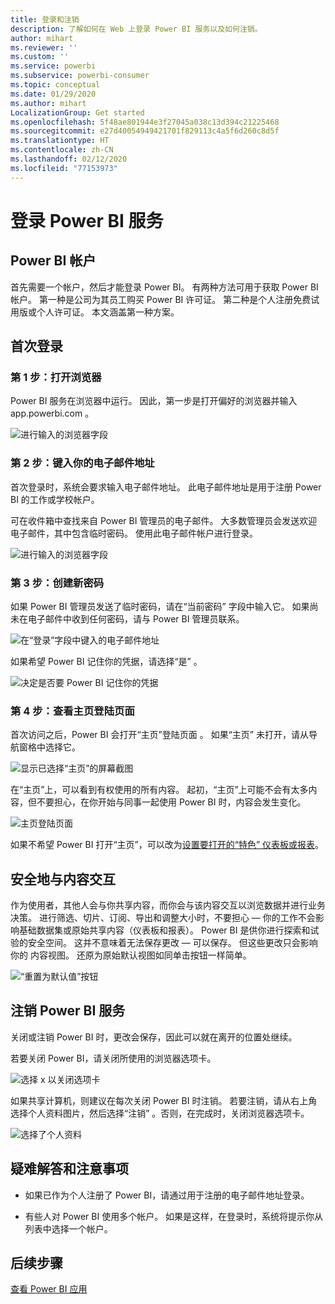 ```yaml
---
title: 登录和注销
description: 了解如何在 Web 上登录 Power BI 服务以及如何注销。
author: mihart
ms.reviewer: ''
ms.custom: ''
ms.service: powerbi
ms.subservice: powerbi-consumer
ms.topic: conceptual
ms.date: 01/29/2020
ms.author: mihart
LocalizationGroup: Get started
ms.openlocfilehash: 5f48ae801944e3f27045a038c13d394c21225468
ms.sourcegitcommit: e27d40054949421701f829113c4a5f6d260c8d5f
ms.translationtype: HT
ms.contentlocale: zh-CN
ms.lasthandoff: 02/12/2020
ms.locfileid: "77153973"
---
```

# <a name="sign-in-to-power-bi-service"></a>登录 Power BI 服务

## <a name="power-bi-accounts"></a>Power BI 帐户
首先需要一个帐户，然后才能登录 Power BI。 有两种方法可用于获取 Power BI 帐户。 第一种是公司为其员工购买 Power BI 许可证。 第二种是个人注册免费试用版或个人许可证。 本文涵盖第一种方案。

## <a name="sign-in-for-the-first-time"></a>首次登录

### <a name="step-1-open-a-browser"></a>第 1 步：打开浏览器
Power BI 服务在浏览器中运行。  因此，第一步是打开偏好的浏览器并输入 app.powerbi.com  。

![进行输入的浏览器字段](media/end-user-sign-in/power-bi-sign-in.png)

### <a name="step-2-type-your-email-address"></a>第 2 步：键入你的电子邮件地址
首次登录时，系统会要求输入电子邮件地址。  此电子邮件地址是用于注册 Power BI 的工作或学校帐户。  

可在收件箱中查找来自 Power BI 管理员的电子邮件。 大多数管理员会发送欢迎电子邮件，其中包含临时密码。 使用此电子邮件帐户进行登录。 

![进行输入的浏览器字段](media/end-user-sign-in/power-bi-password.png)


 
### <a name="step-3-create-a-new-password"></a>第 3 步：创建新密码
如果 Power BI 管理员发送了临时密码，请在“当前密码”  字段中输入它。 如果尚未在电子邮件中收到任何密码，请与 Power BI 管理员联系。

![在“登录”字段中键入的电子邮件地址](media/end-user-sign-in/power-bi-login.png)

如果希望 Power BI 记住你的凭据，请选择“是”  。 

![决定是否要 Power BI 记住你的凭据](media/end-user-sign-in/power-bi-stay-signed-in.png)


### <a name="step-4-review-your-home-landing-page"></a>第 4 步：查看主页登陆页面
首次访问之后，Power BI 会打开“主页”登陆页面  。 如果“主页”  未打开，请从导航窗格中选择它。 

![显示已选择“主页”的屏幕截图](media/end-user-sign-in/power-bi-home-selected.png)

在“主页”上，可以看到有权使用的所有内容。 起初，“主页”上可能不会有太多内容，但不要担心，在你开始与同事一起使用 Power BI 时，内容会发生变化。 

![主页登陆页面](media/end-user-sign-in/power-bi-home-landing.png)

如果不希望 Power BI 打开“主页”，可以改为[设置要打开的“特色”  仪表板或报表](end-user-featured.md)。 

## <a name="safely-interact-with-content"></a>安全地与内容交互
作为使用者，其他人会与你共享内容，而你会与该内容交互以浏览数据并进行业务决策。  进行筛选、切片、订阅、导出和调整大小时，不要担心 — 你的工作不会影响基础数据集或原始共享内容（仪表板和报表）。 Power BI 是供你进行探索和试验的安全空间。 这并不意味着无法保存更改 — 可以保存。 但这些更改只会影响你的  内容视图。 还原为原始默认视图如同单击按钮一样简单。

![“重置为默认值”按钮](media/end-user-sign-in/power-bi-reset.png)

## <a name="sign-out-of-power-bi-service"></a>注销 Power BI 服务
关闭或注销 Power BI 时，更改会保存，因此可以就在离开的位置处继续。

若要关闭 Power BI，请关闭所使用的浏览器选项卡。 

![选择 x 以关闭选项卡](media/end-user-sign-in/power-bi-close.png) 

如果共享计算机，则建议在每次关闭 Power BI 时注销。  若要注销，请从右上角选择个人资料图片，然后选择“注销”  。否则，在完成时，关闭浏览器选项卡。

![选择了个人资料](media/end-user-sign-in/power-bi-sign-out.png) 

## <a name="troubleshooting-and-considerations"></a>疑难解答和注意事项
- 如果已作为个人注册了 Power BI，请通过用于注册的电子邮件地址登录。

- 有些人对 Power BI 使用多个帐户。 如果是这样，在登录时，系统将提示你从列表中选择一个帐户。 

## <a name="next-steps"></a>后续步骤
[查看 Power BI 应用](end-user-app-view.md)
